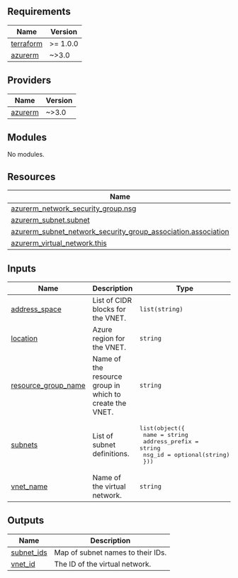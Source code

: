 ## Requirements

| Name | Version |
|------|---------|
| <a name="requirement_terraform"></a> [terraform](#requirement\_terraform) | >= 1.0.0 |
| <a name="requirement_azurerm"></a> [azurerm](#requirement\_azurerm) | ~>3.0 |

## Providers

| Name | Version |
|------|---------|
| <a name="provider_azurerm"></a> [azurerm](#provider\_azurerm) | ~>3.0 |

## Modules

No modules.

## Resources

| Name | Type |
|------|------|
| [azurerm_network_security_group.nsg](https://registry.terraform.io/providers/hashicorp/azurerm/latest/docs/resources/network_security_group) | resource |
| [azurerm_subnet.subnet](https://registry.terraform.io/providers/hashicorp/azurerm/latest/docs/resources/subnet) | resource |
| [azurerm_subnet_network_security_group_association.association](https://registry.terraform.io/providers/hashicorp/azurerm/latest/docs/resources/subnet_network_security_group_association) | resource |
| [azurerm_virtual_network.this](https://registry.terraform.io/providers/hashicorp/azurerm/latest/docs/resources/virtual_network) | resource |

## Inputs

| Name | Description | Type | Default | Required |
|------|-------------|------|---------|:--------:|
| <a name="input_address_space"></a> [address\_space](#input\_address\_space) | List of CIDR blocks for the VNET. | `list(string)` | n/a | yes |
| <a name="input_location"></a> [location](#input\_location) | Azure region for the VNET. | `string` | n/a | yes |
| <a name="input_resource_group_name"></a> [resource\_group\_name](#input\_resource\_group\_name) | Name of the resource group in which to create the VNET. | `string` | n/a | yes |
| <a name="input_subnets"></a> [subnets](#input\_subnets) | List of subnet definitions. | <pre>list(object({<br/>    name           = string<br/>    address_prefix = string<br/>    nsg_id         = optional(string)<br/>  }))</pre> | `[]` | no |
| <a name="input_vnet_name"></a> [vnet\_name](#input\_vnet\_name) | Name of the virtual network. | `string` | n/a | yes |

## Outputs

| Name | Description |
|------|-------------|
| <a name="output_subnet_ids"></a> [subnet\_ids](#output\_subnet\_ids) | Map of subnet names to their IDs. |
| <a name="output_vnet_id"></a> [vnet\_id](#output\_vnet\_id) | The ID of the virtual network. |

